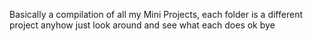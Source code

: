 Basically a compilation of all my Mini Projects, each folder is a different project
anyhow just look around and see what each does
ok bye
